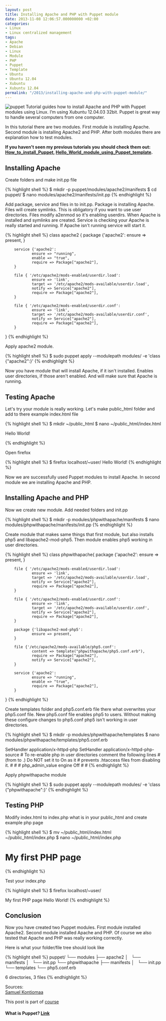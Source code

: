 ```yaml
---
layout: post
title: Installing Apache and PHP with Puppet module
date: 2013-11-08 12:06:57.000000000 +02:00
categories:
- Linux
- Linux centralized management
tags:
- Apache
- Debian
- Linux
- Module
- PHP
- Puppet
- Template
- Ubuntu
- Ubuntu 12.04
- Xubuntu
- Xubuntu 12.04
permalink: "/2013/installing-apache-and-php-with-puppet-module/"
---
```

![puppet](/assets/2013/11/Puppet_Logo.svg_.min_.png)
Tutorial guides how to install Apache and PHP with Puppet modules using Linux. I’m using Xubuntu 12.04.03 32bit. Puppet is great way to handle several computers from one computer.

In this tutorial there are two modules. First module is installing Apache. Second module is installing Apache2 and PHP. After both modules there are explanation how to test modules.

**If you haven't seen my previous tutorials you should check them out:  
[How_to_install_Puppet](/2013/how-to-install-puppet/), [Hello_World_module_using_Puppet_template](/2013/template-hello-world-module-to-puppet/).**

## Installing Apache

Create folders and make init.pp file

{% highlight shell %}
$ mkdir -p puppet/modules/apache2/manifests
$ cd puppet/
$ nano modules/apache2/manifests/init.pp
{% endhighlight %}

Add package, service and files in to init.pp. Package is installing Apache. Files will create symlinks. This is obligatory if you want to use user directories. Files modify a2enmod so it's enabling userdirs. When Apache is installed and symlinks are created. Service is checking your Apache is really started and running. If Apache isn't running service will start it.

{% highlight shell %}
class apache2 {
        package {'apache2':
                ensure => present,
        }

        service {'apache2':
                ensure => "running",
                enable => "true",
                require => Package["apache2"],
        }

        file { '/etc/apache2/mods-enabled/userdir.load':
                ensure => 'link',
                target => '/etc/apache2/mods-available/userdir.load',
                notify => Service["apache2"],
                require => Package["apache2"],
        }

        file { '/etc/apache2/mods-enabled/userdir.conf':
                ensure => 'link',
                target => '/etc/apache2/mods-available/userdir.conf',
                notify => Service["apache2"],
                require => Package["apache2"],
        }
}
{% endhighlight %}

Apply apache2 module.

{% highlight shell %}
$ sudo puppet apply --modulepath modules/ -e 'class {"apache2":}'
{% endhighlight %}

Now you have module that will install Apache, if it isn't installed. Enables user directories, if those aren't enabled. And will make sure that Apache is running.

## Testing Apache

Let's try your module is really working. Let's make public_html folder and add to there example index.html file

{% highlight shell %}
$ mkdir ~/public_html
$ nano ~/public_html/index.html

<!DOCTYPE HTML>
<html>
     <body>
          <p>Hello World!</p>
     </body>
</html>
{% endhighlight %}

Open firefox

{% highlight shell %}
$ firefox localhost/~user/
Hello World!
{% endhighlight %}

Now we are successfully used Puppet modules to install Apache. In second module we are installing Apache and PHP.

## Installing Apache and PHP

Now we create new module. Add needed folders and init.pp

{% highlight shell %}
$ mkdir -p modules/phpwithapache/manifests
$ nano modules/phpwithapache/manifests/init.pp
{% endhighlight %}

Create module that makes same things that first module, but also installs php5 and libapache2-mod-php5\. Then module enables php5 working in user directories.

{% highlight shell %}
class phpwithapache{
        package {'apache2':
                ensure => present,
        }

        file { '/etc/apache2/mods-enabled/userdir.load':
                ensure => 'link',
                target => '/etc/apache2/mods-available/userdir.load',
                notify => Service["apache2"],
                require => Package["apache2"],
        }

        file { '/etc/apache2/mods-enabled/userdir.conf':
                ensure => 'link',
                target => '/etc/apache2/mods-available/userdir.conf',
                notify => Service["apache2"],
                require => Package["apache2"],
        }

        package {'libapache2-mod-php5':
                ensure => present,
        }

        file {'/etc/apache2/mods-available/php5.conf':
                content => template("phpwithapache/php5.conf.erb"),
                require => Package["apache2"],
                notify => Service["apache2"],
        }

        service {'apache2':
                ensure => "running",
                enable => "true",
                require => Package["apache2"],
        }
}
{% endhighlight %}

Create templates folder and php5.conf.erb file there what overwrites your php5.conf file. New php5.conf file enables php5 to users. Without making these configure changes to php5.conf php5 isn't working in user directories.

{% highlight shell %}
$ mkdir -p modules/phpwithapache/templates
$ nano modules/phpwithapache/templates/php5.conf.erb 

<IfModule mod_php5.c>
    <FilesMatch "\.ph(p3?|tml)$">
        SetHandler application/x-httpd-php
    </FilesMatch>
    <FilesMatch "\.phps$">
        SetHandler application/x-httpd-php-source
    </FilesMatch>
    # To re-enable php in user directories comment the following lines
    # (from <IfModule ...> to </IfModule>.) Do NOT set it to On as it
    # prevents .htaccess files from disabling it.
   # <IfModule mod_userdir.c>
   #     <Directory /home/*/public_html>
   #         php_admin_value engine Off
   #     </Directory>
   # </IfModule>
</IfModule>
{% endhighlight %}

Apply phpwithapache module

{% highlight shell %}
$ sudo puppet apply --modulepath modules/ -e 'class {"phpwithapache":}'
{% endhighlight %}

## Testing PHP

Modify index.html to index.php what is in your public_html and create example php page

{% highlight shell %}
$ mv ~/public_html/index.html ~/public_html/index.php
$ nano ~/public_html/index.php

<!DOCTYPE html>
<html>
     <body>
          <h1>My first PHP page</h1>
          <?php
              echo "Hello World!";
          ?>
     </body>
</html>
{% endhighlight %}

Test your index.php

{% highlight shell %}
$ firefox localhost/~user/

My first PHP page
Hello World!
{% endhighlight %}

## Conclusion

Now you have created two Puppet modules. First module installed Apache2\. Second module installed Apache and PHP. Of course we also tested that Apache and PHP was really working correctly.

Here is what your folder/file tree should look like

{% highlight shell %}
puppet/
└── modules
    ├── apache2
    │   └── manifests
    │       └── init.pp
    └── phpwithapache
        ├── manifests
        │   └── init.pp
        └── templates
            └── php5.conf.erb

6 directories, 3 files
{% endhighlight %}

Sources:  
[Samuel Kontiomaa](http://samuelkontiomaa.com/2013/11/01/hello-puppet-module/)

This post is part of [course](http://terokarvinen.com/2013/aikataulu-%E2%80%93-linuxin-keskitetty-hallinta-%E2%80%93-ict4tn011-4-syksylla-2013)

#### What is Puppet? [Link](https://en.wikipedia.org/wiki/Puppet_(software))